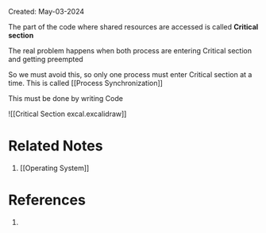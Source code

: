 Created: May-03-2024

The part of the code where shared resources are accessed is called **Critical section**

The real problem happens when both process are entering Critical section and getting preempted

So we must avoid this, so only one process must enter Critical section at a time. This is called [[Process Synchronization]]

This must be done by writing Code

![[Critical Section excal.excalidraw]]
# Related Notes

1. [[Operating System]]
# References

1. 